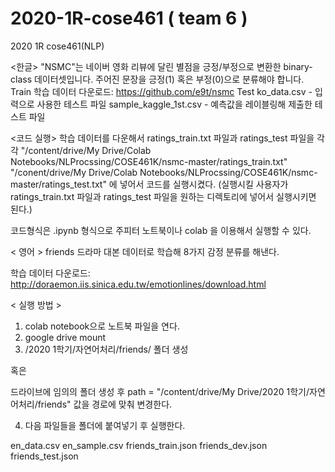 # 2020-1R-cose461 ( team 6 )
2020 1R cose461(NLP)

<한글>
<Data Description>
"NSMC"는 네이버 영화 리뷰에 달린 별점을 긍정/부정으로 변환한 binary-class 데이터셋입니다.
주어진 문장을 긍정(1) 혹은 부정(0)으로 분류해야 합니다.
<File Description>
Train
학습 데이터 다운로드: https://github.com/e9t/nsmc
Test
ko_data.csv - 입력으로 사용한 테스트 파일
sample_kaggle_1st.csv - 예측값을 레이블링해 제출한 테스트 파일

<코드 실행>
학습 데이터를 다운해서 
ratings_train.txt 파일과 ratings_test 파일을 각각 
"/content/drive/My Drive/Colab Notebooks/NLProcssing/COSE461K/nsmc-master/ratings_train.txt"
"/conent/drive/My Drive/Colab Notebooks/NLProcssing/COSE461K/nsmc-master/ratings_test.txt"
에 넣어서 코드를 실행시켰다. (실행시킬 사용자가 ratings_train.txt 파일과 ratings_test 파일을 원하는 디렉토리에 넣어서 실행시키면 된다.)

코드형식은 .ipynb 형식으로 주피터 노트북이나 colab 을 이용해서 실행할 수 있다.






< 영어 >
<Data Description>
friends 드라마 대본 데이터로 학습해 8가지 감정 분류를 해낸다.
  
학습 데이터 다운로드: http://doraemon.iis.sinica.edu.tw/emotionlines/download.html

< 실행 방법 >
1. colab notebook으로 노트북 파일을 연다.
2. google drive mount
3. /2020 1학기/자연어처리/friends/ 폴더 생성

혹은 

드라이브에 임의의 폴더 생성 후
path = "/content/drive/My Drive/2020 1학기/자연어처리/friends" 값을 경로에 맞춰 변경한다.


4. 다음 파일들을 폴더에 붙여넣기 후 실행한다.

en_data.csv
en_sample.csv
friends_train.json
friends_dev.json
friends_test.json





